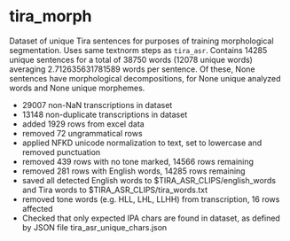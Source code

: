 
# tira_morph
Dataset of unique Tira sentences for purposes of training morphological segmentation.
Uses same textnorm steps as `tira_asr`. Contains 14285 unique sentences for
a total of 38750 words (12078 unique words) averaging
2.712635631781589 words per sentence. Of these, None sentences have
morphological decompositions, for None unique analyzed words and
None unique morphemes.

- 29007 non-NaN transcriptions in dataset
- 13148 non-duplicate transcriptions in dataset
- added 1929 rows from excel data
- removed 72 ungrammatical rows
- applied NFKD unicode normalization to text, set to lowercase and removed punctuation
- removed 439 rows with no tone marked, 14566 rows remaining
- removed 281 rows with English words, 14285 rows remaining
- saved all detected English words to $TIRA_ASR_CLIPS/english_words and Tira words to $TIRA_ASR_CLIPS/tira_words.txt
- removed tone words (e.g. HLL, LHL, LLHH) from transcription, 16 rows affected
- Checked that only expected IPA chars are found in dataset, as defined by JSON file tira_asr_unique_chars.json